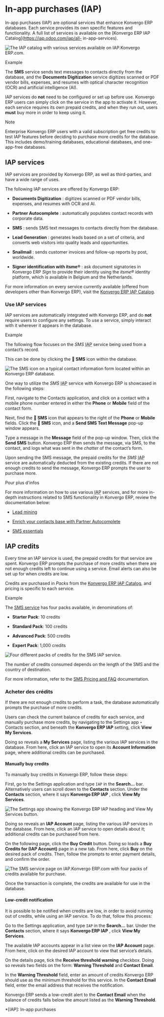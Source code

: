 # In-app purchases (IAP)

In-app purchases (IAP) are optional services that enhance Konvergo ERP databases. Each
service provides its own specific features and functionality. A full list of
services is available on the [Konvergo ERP IAP Catalog](https://iap.odoo.com/iap/all-
in-app-services).

![The IAP catalog with various services available on
IAP.Konvergo ERP.com.](../../_images/iap.png) <div class="alert alert-success">
<p class="alert-title">
Example</p><p>The <b>SMS</b> service sends text messages to contacts directly from the database, and the
<b>Documents Digitization</b> service digitizes scanned or PDF vendor bills, expenses, and
resumes with optical character recognition (OCR) and artificial intelligence (AI).</p>
</div>

IAP services do **not** need to be configured or set up before use. Konvergo ERP users
can simply click on the service in the app to activate it. However, each
service requires its own prepaid credits, and when they run out, users
**must** buy more in order to keep using it.

<div class="alert alert-primary">
<p class="alert-title">
Note</p><p>Enterprise Konvergo ERP users with a valid subscription get free credits to test IAP features before
deciding to purchase more credits for the database. This includes demo/training databases,
educational databases, and one-app-free databases.</p>
</div>

## IAP services

IAP services are provided by Konvergo ERP, as well as third-parties, and have a wide
range of uses.

The following IAP services are offered by Konvergo ERP:

  * **Documents Digitization** : digitizes scanned or PDF vendor bills, expenses, and resumes with OCR and AI.

  * **Partner Autocomplete** : automatically populates contact records with corporate data.

  * **SMS** : sends SMS text messages to contacts directly from the database.

  * **Lead Generation** : generates leads based on a set of criteria, and converts web visitors into quality leads and opportunities.

  * **Snailmail** : sends customer invoices and follow-up reports by post, worldwide.

  * **Signer identification with itsme®️** : ask document signatories in Konvergo ERP _Sign_ to provide their identity using the _itsme®_ identity platform, which is available in Belgium and the Netherlands.

For more information on every service currently available (offered from
developers other than Konvergo ERP), visit the [Konvergo ERP IAP
Catalog](https://iap.odoo.com/iap/all-in-app-services).

### Use IAP services

IAP services are automatically integrated with Konvergo ERP, and do **not** require
users to configure any settings. To use a service, simply interact with it
wherever it appears in the database.

<div class="alert alert-success">
<p class="alert-title">
Example</p><p>The following flow focuses on the <em>SMS</em> <abbr title="In-app purchases">IAP</abbr> service being used from a contact’s record.</p>
<p>This can be done by clicking the <b>📱 SMS</b> icon within the database.</p>
<img alt="The SMS icon on a typical contact information form located within an Konvergo ERP database." class="align-center" src="../../_images/sms-icon.png"/>
<p>One way to utilize the <em>SMS</em> <abbr title="In-app purchases">IAP</abbr> service with Konvergo ERP is showcased in the following steps:</p>
<p>First, navigate to the Contacts application, and click on a contact with a
mobile phone number entered in either the <b>Phone</b> or <b>Mobile</b> field of the
contact form.</p>
<p>Next, find the <b>📱 SMS</b> icon that appears to the right of the <b>Phone</b> or
<b>Mobile</b> fields. Click the <b>📱 SMS</b> icon, and a <b>Send SMS Text
Message</b> pop-up window appears.</p>
<p>Type a message in the <b>Message</b> field of the pop-up window. Then, click the
<b>Send SMS</b> button. Konvergo ERP then sends the message, via SMS, to the contact, and logs what
was sent in the <em>chatter</em> of the contact’s form.</p>
<p>Upon sending the SMS message, the prepaid credits for the <em>SMS</em> <abbr title="In-app purchases">IAP</abbr> service are automatically
deducted from the existing credits. If there are not enough credits to send the message, Konvergo ERP
prompts the user to purchase more.</p>
</div> <div class="alert alert-secondary">
<p class="alert-title">
Pour plus d'infos</p><p>For more information on how to use various <abbr title="In-app purchases">IAP</abbr> services, and for more in-depth instructions
related to SMS functionality in Konvergo ERP, review the documentation below:</p>
<ul>
<li><p><a href="../sales/crm/acquire_leads/lead_mining">Lead mining</a></p></li>
<li><p><a href="../sales/crm/optimize/partner_autocomplete">Enrich your contacts base with Partner Autocomplete</a></p></li>
<li><p><a href="../marketing/sms_marketing/essentials/sms_essentials">SMS essentials</a></p></li>
</ul>
</div>

## IAP credits

Every time an IAP service is used, the prepaid credits for that service are
spent. Konvergo ERP prompts the purchase of more credits when there are not enough
credits left to continue using a service. Email alerts can also be set up for
when credits are low.

Credits are purchased in _Packs_ from the [Konvergo ERP IAP
Catalog](https://iap.odoo.com/iap/all-in-app-services), and pricing is
specific to each service.

<div class="alert alert-success">
<p class="alert-title">
Example</p><p>The <a href="https://iap.odoo.com/iap/in-app-services/1">SMS service</a> has four packs available, in
denominations of:</p>
<ul>
<li><p><b>Starter Pack</b>: 10 credits</p></li>
<li><p><b>Standard Pack</b>: 100 credits</p></li>
<li><p><b>Advanced Pack</b>: 500 credits</p></li>
<li><p><b>Expert Pack</b>: 1,000 credits</p></li>
</ul>
<img alt="Four different packs of credits for the SMS IAP service." class="align-center" src="../../_images/packs.png"/>
<p>The number of credits consumed depends on the length of the SMS and the country of destination.</p>
<p>For more information, refer to the <a href="../marketing/sms_marketing/pricing/pricing_and_faq">SMS Pricing and FAQ</a> documentation.</p>
</div>

### Acheter des crédits

If there are not enough credits to perform a task, the database automatically
prompts the purchase of more credits.

Users can check the current balance of credits for each service, and manually
purchase more credits, by navigating to the Settings app ‣ Contacts section,
and beneath the **Konvergo ERP IAP** setting, click **View My Services**.

Doing so reveals a **My Services** page, listing the various IAP services in
the database. From here, click an IAP service to open its **Account
Information** page, where additional credits can be purchased.

#### Manually buy credits

To manually buy credits in Konvergo ERP, follow these steps:

First, go to the Settings application and type `IAP` in the **Search…** bar.
Alternatively users can scroll down to the **Contacts** section. Under the
**Contacts** section, where it says **Konvergo ERP IAP** , click **View My Services**.

![The Settings app showing the Konvergo ERP IAP heading and View My Services
button.](../../_images/view-services.png)

Doing so reveals an **IAP Account** page, listing the various IAP services in
the database. From here, click an IAP service to open details about it;
additional credits can be purchased from here.

On the following page, click the **Buy Credit** button. Doing so loads a **Buy
Credits for (IAP Account)** page in a new tab. From here, click **Buy** on the
desired pack of credits. Then, follow the prompts to enter payment details,
and confirm the order.

![The SMS service page on IAP.Konvergo ERP.com with four packs of credits available
for purchase.](../../_images/buy-pack.png)

Once the transaction is complete, the credits are available for use in the
database.

#### Low-credit notification

It is possible to be notified when credits are low, in order to avoid running
out of credits, while using an IAP service. To do that, follow this process:

Go to the Settings application, and type `IAP` in the **Search…** bar. Under
the **Contacts** section, where it says **Konvergo ERP IAP** , click **View My
Services**.

The available IAP accounts appear in a list view on the **IAP Account** page.
From here, click on the desired IAP account to view that service’s details.

On the details page, tick the **Receive threshold warning** checkbox. Doing so
reveals two fields on the form: **Warning Threshold** and **Contact Email**.

In the **Warning Threshold** field, enter an amount of credits Konvergo ERP should use
as the minimum threshold for this service. In the **Contact Email** field,
enter the email address that receives the notification.

Konvergo ERP sends a low-credit alert to the **Contact Email** when the balance of
credits falls below the amount listed as the **Warning Threshold**.

  *[IAP]: In-app purchases

